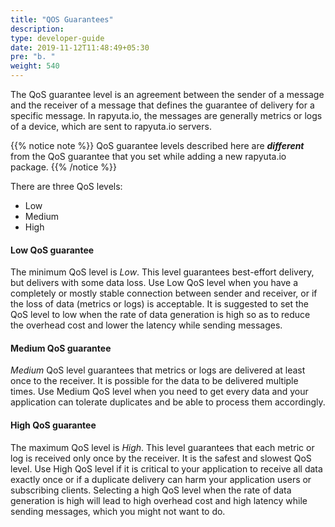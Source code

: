 ```yaml
---
title: "QOS Guarantees"
description:
type: developer-guide
date: 2019-11-12T11:48:49+05:30
pre: "b. "
weight: 540
---
```

The QoS guarantee level is an agreement between the sender of a message and the receiver of a message that defines the guarantee of delivery for a specific message. In rapyuta.io, the messages are generally metrics or logs of a device, which are sent to rapyuta.io servers.

{{% notice note %}}
QoS guarantee levels described here are ***different*** from the QoS guarantee that you set while adding a new rapyuta.io package.
{{% /notice %}}

There are three QoS levels:

* Low
* Medium
* High

#### Low QoS guarantee
The minimum QoS level is *Low*. This level guarantees best-effort
delivery, but delivers with some data loss. Use Low QoS level when you
have a completely or mostly stable connection between sender and receiver,
or if the loss of data (metrics or logs)  is acceptable.
It is suggested to set the QoS level to low when the
rate of data generation is high so as to reduce the overhead cost and
lower the latency while sending messages.

#### Medium QoS guarantee
*Medium* QoS level guarantees that metrics or logs are delivered at least once to the receiver. It is possible for the data to be delivered multiple times. Use Medium QoS level when you need to get every data and your application can tolerate duplicates and be able to process them accordingly.

#### High QoS guarantee
The maximum QoS level is *High*. This level guarantees that each metric
or log is received only once by the receiver. It is the safest and
slowest QoS level. Use High QoS level if it is critical to your
application to receive all data exactly once or if a duplicate
delivery can harm your application users or subscribing clients.
Selecting a high QoS level when the rate of data generation is high
will lead to high overhead cost and high latency while sending
messages, which you might not want to do.
